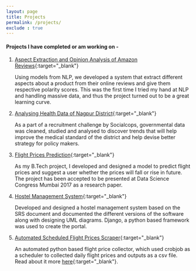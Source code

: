 ```yaml
---
layout: page
title: Projects
permalink: /projects/
exclude : true
---
```


<h4>Projects I have completed or am working on - </h4>

1. [Aspect Extraction and Opinion Analysis of Amazon Reviews]({{site.baseurl}}/aspect_extraction/overview){:target="_blank"}

	Using models from NLP, we developed a system that extract different aspects about a product from their online reviews and give them respective polarity scores. This was the first time I tried my hand at NLP and handling massive data, and thus the project turned out to be a great learning curve. 

2. [Analysing Health Data of Nagpur District]({{site.baseurl}}/socialcophealth/overview){:target="_blank"}

	As a part of a recruitment challenge by Socialcops, governmental data was cleaned, studied and analysed to discover trends that will help improve the medical standard of the district and help devise better strategy for policy makers.

3. [Flight Prices Prediction]({{site.baseurl}}/btp/flightprices){:target="_blank"}

	As my B.Tech project, I  developed and designed a model to predict flight prices and suggest a user whether the prices will fall or rise in future. The project has been accepted to be presented at Data Science Congress Mumbai 2017 as a research paper.

4. [Hostel Management System](https://github.com/achyutjoshi/hostel_management/graphs/contributors){:target="_blank"}

	Developed and designed a hostel management system based on the SRS document and documented the different versions of the software along with designing UML diagrams. Django, a python based framework was used to create the portal.

5. [Automated Scheduled Flight Prices Scraper](https://github.com/achyutjoshi/Flight-Prices-Scraper){:target="_blank"}

	An automated python based flight price collector, which used crobjob as a scheduler to collected daily flight prices and outputs as a csv file. Read about it more [here]({{site.baseurl}}/datascience/how-to-run-automated-python-script-on-remote-machine){:target="_blank"}.
